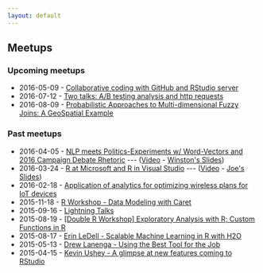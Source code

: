 ```yaml
---
layout: default
---
```


## Meetups

### Upcoming meetups

* 2016-05-09 - [Collaborative coding with GitHub and RStudio server](http://www.meetup.com/portland-r-user-group/events/229099024/)
* 2016-07-12 - [Two talks: A/B testing analysis and http requests](http://www.meetup.com/portland-r-user-group/events/230200855/)
* 2016-08-09 - [Probabilistic Approaches to Multi-dimensional Fuzzy Joins: A GeoSpatial Example](http://www.meetup.com/portland-r-user-group/events/230860024/)

### Past meetups

* 2016-04-05 - [NLP meets Politics-Experiment­s w/ Word-Vectors and 2016 Campaign Debate Rhetoric](http://www.meetup.com/portland-r-user-group/events/229130207/) --- ([Video](https://www.youtube.com/watch?v=3jUhUoCuWHs) - [Winston's Slides](https://github.com/tactical-Data/SlidesPDXDataScienceApril2016))
* 2016-03-24 - [R at Microsoft and R in Visual Studio](http://www.meetup.com/portland-r-user-group/events/229081827/) --- ([Video](https://www.youtube.com/watch?v=tQlzukyC8VY) - [Joe's Slides](http://files.meetup.com/1685557/R%20at%20Microsoft_Portland_RUG.pptx))
* 2016-02-18 - [Application of analytics for optimizing wireless plans for IoT devices](http://www.meetup.com/portland-r-user-group/events/228542752/)
* 2015-11-18 - [R Workshop - Data Modeling with Caret](http://www.meetup.com/portland-r-user-group/events/226400619/)
* 2015-09-16 - [Lightning Talks](http://www.meetup.com/portland-r-user-group/events/221901470/)
* 2015-08-19 - [[Double R Workshop] Exploratory Analysis with R; Custom Functions in R](http://www.meetup.com/portland-r-user-group/events/224290472/)
* 2015-08-17 - [Erin LeDell - Scalable Machine Learning in R with H2O](http://www.meetup.com/portland-r-user-group/events/224100404/)
* 2015-05-13 - [Drew Lanenga - Using the Best Tool for the Job](http://www.meetup.com/portland-r-user-group/events/222210878/)
* 2015-04-15 - [Kevin Ushey - A glimpse at new features coming to RStudio](http://www.meetup.com/portland-r-user-group/events/221612364/)
